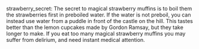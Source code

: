 strawberry_secret: The secret to magical strawberry muffins is to boil them the strawberries first in preboiled water.
If the water is not preboil, you can instead use water from a puddle in front of the castle on the hill. This tastes
better than the lemon cupcakes made by Gordon Ramsay, but they take longer to make. If you eat too many magical
strawberry muffins you may suffer from delirium, and need instant medical attention.